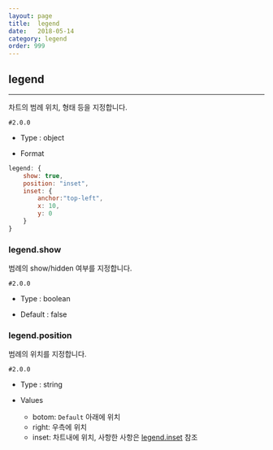 ```yaml
---
layout: page
title:  legend
date:   2018-05-14
category: legend
order: 999
---
```


## legend
---

차트의 범례 위치, 형태 등을 지정합니다.

`#2.0.0`

* Type : object

* Format
```javascript
legend: {
	show: true,
	position: "inset",
	inset: {
		anchor:"top-left",
		x: 10,
		y: 0
	}
}
```

### legend.show

범례의 show/hidden 여부를 지정합니다.

`#2.0.0`

* Type : boolean

* Default : false

### legend.position

범례의 위치를 지정합니다.

`#2.0.0`

* Type : string

* Values

	* botom: `Default` 아래에 위치
	* right: 우측에 위치
	* inset: 차트내에 위치, 사항한 사항은 [legend.inset](/legend/legend.inset.html) 참조

